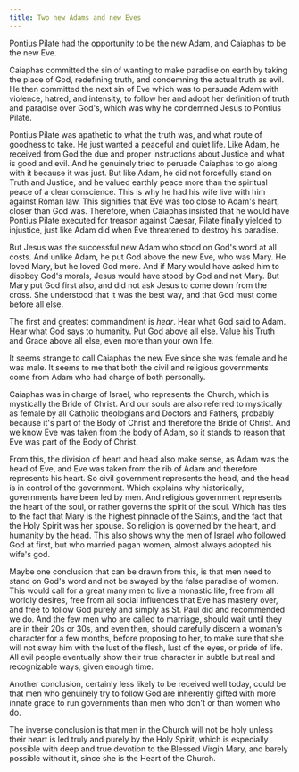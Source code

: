 ```yaml
---
title: Two new Adams and new Eves
---
```


Pontius Pilate had the opportunity to be the new Adam, and Caiaphas to be the new Eve.

Caiaphas committed the sin of wanting to make paradise on earth by taking the place of God, redefining truth, and condemning the actual truth as evil. He then committed the next sin of Eve which was to persuade Adam with violence, hatred, and intensity, to follow her and adopt her definition of truth and paradise over God's, which was why he condemned Jesus to Pontius Pilate.

Pontius Pilate was apathetic to what the truth was, and what route of goodness to take. He just wanted a peaceful and quiet life. Like Adam, he received from God the due and proper instructions about Justice and what is good and evil. And he genuinely tried to peruade Caiaphas to go along with it because it was just. But like Adam, he did not forcefully stand on Truth and Justice, and he valued earthly peace more than the spiritual peace of a clear conscience. This is why he had his wife live with him against Roman law. This signifies that Eve was too close to Adam's heart, closer than God was. Therefore, when Caiaphas insisted that he would have Pontius Pilate executed for treason against Caesar, Pilate finally yielded to injustice, just like Adam did when Eve threatened to destroy his paradise.

But Jesus was the successful new Adam who stood on God's word at all costs. And unlike Adam, he put God above the new Eve, who was Mary. He loved Mary, but he loved God more. And if Mary would have asked him to disobey God's morals, Jesus would have stood by God and not Mary. But Mary put God first also, and did not ask Jesus to come down from the cross. She understood that it was the best way, and that God must come before all else.

The first and greatest commandment is *hear*. Hear what God said to Adam. Hear what God says to humanity. Put God above all else. Value his Truth and Grace above all else, even more than your own life.

It seems strange to call Caiaphas the new Eve since she was female and he was male. It seems to me that both the civil and religious governments come from Adam who had charge of both personally.

Caiaphas was in charge of Israel, who represents the Church, which is mystically the Bride of Christ. And our souls are also referred to mystically as female by all Catholic theologians and Doctors and Fathers, probably because it's part of the Body of Christ and therefore the Bride of Christ. And we know Eve was taken from the body of Adam, so it stands to reason that Eve was part of the Body of Christ.

From this, the division of heart and head also make sense, as Adam was the head of Eve, and Eve was taken from the rib of Adam and therefore represents his heart. So civil government represents the head, and the head is in control of the government. Which explains why historically, governments have been led by men. And religious government represents the heart of the soul, or rather governs the spirit of the soul. Which has ties to the fact that Mary is the highest pinnacle of the Saints, and the fact that the Holy Spirit was her spouse. So religion is governed by the heart, and humanity by the head. This also shows why the men of Israel who followed God at first, but who married pagan women, almost always adopted his wife's god.

Maybe one conclusion that can be drawn from this, is that men need to stand on God's word and not be swayed by the false paradise of women. This would call for a great many men to live a monastic life, free from all worldly desires, free from all social influences that Eve has mastery over, and free to follow God purely and simply as St. Paul did and recommended we do. And the few men who are called to marriage, should wait until they are in their 20s or 30s, and even then, should carefully discern a woman's character for a few months, before proposing to her, to make sure that she will not sway him with the lust of the flesh, lust of the eyes, or pride of life. All evil people eventually show their true character in subtle but real and recognizable ways, given enough time.

Another conclusion, certainly less likely to be received well today, could be that men who genuinely try to follow God are inherently gifted with more innate grace to run governments than men who don't or than women who do.

The inverse conclusion is that men in the Church will not be holy unless their heart is led truly and purely by the Holy Spirit, which is especially possible with deep and true devotion to the Blessed Virgin Mary, and barely possible without it, since she is the Heart of the Church.
